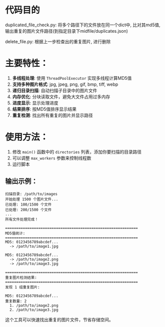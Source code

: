 # 代码目的

duplicated_file_check.py: 将多个路径下的文件放在同一个dict中, 比对其md5值, 输出重复的图片文件路径(到指定目录下midfile/duplicates.json)

delete_file.py: 根据上一步检查出的重复图片, 进行删除

# 主要特性：

1. **多线程处理**: 使用 `ThreadPoolExecutor` 实现多线程计算MD5值
2. **支持多种图片格式**: jpg, jpeg, png, gif, bmp, tiff, webp
3. **递归目录扫描**: 自动扫描子目录中的图片文件
4. **内存优化**: 分块读取文件，避免大文件占用过多内存
5. **进度显示**: 显示处理进度
6. **结果排序**: 按MD5值排序显示结果
7. **重复检测**: 找出所有重复的图片并显示路径

# 使用方法：

1. 修改 `main()` 函数中的 `directories` 列表，添加你要扫描的目录路径
2. 可以调整 `max_workers` 参数来控制线程数
3. 运行脚本

## 输出示例：

```shell
扫描目录: /path/to/images
开始处理 1500 个图片文件...
已处理: 100/1500 个文件
已处理: 200/1500 个文件
...
所有文件处理完成！

============================================================
MD5值统计:
============================================================
MD5: 0123456789abcdef...
  -> /path/to/image1.jpg

MD5: 0123456789abcdef...
  -> /path/to/image2.png
  -> /path/to/image3.jpg

============================================================
重复图片检测结果:
============================================================
发现 1 组重复图片:

MD5: 0123456789abcdef...
重复数量: 2
  1. /path/to/image2.png
  2. /path/to/image3.jpg
```

这个工具可以快速找出重复的图片文件，节省存储空间。
